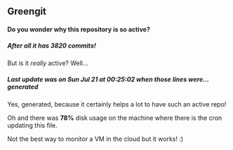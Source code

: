 ## Greengit

#### Do you wonder why this repository is so active?

##### After all it has 3820 commits!

But is it *really* active? Well...

##### Last update was on Sun Jul 21 at 00:25:02 when those lines were... generated

Yes, generated, because it certainly helps a lot to have such an active repo!

Oh and there was **78%** disk usage on the machine
where there is the cron updating this file.

Not the best way to monitor a VM in the cloud but it works! :)
